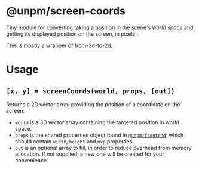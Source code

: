 # @unpm/screen-coords

Tiny module for converting taking a position in the scene's *world space* and
getting its displayed position on the screen, in pixels.

This is mostly a wrapper of
[from-3d-to-2d](http://github.com/hughsk/from-3d-to-2d).

# Usage

## `[x, y] = screenCoords(world, props, [out])`

Returns a 2D vector array providing the position of a coordinate on the screen.

* `world` is a 3D vector array containing the targeted position in world space.
* `props` is the shared properties object found in
  [`@unpm/frontend`](../unpm-frontend/), which should contain `width`, `height`
  and `mvp` properties.
* `out` is an optional array to fill, in order to reduce overhead from memory
  allocation. If not supplied, a new one will be created for your convenience.

